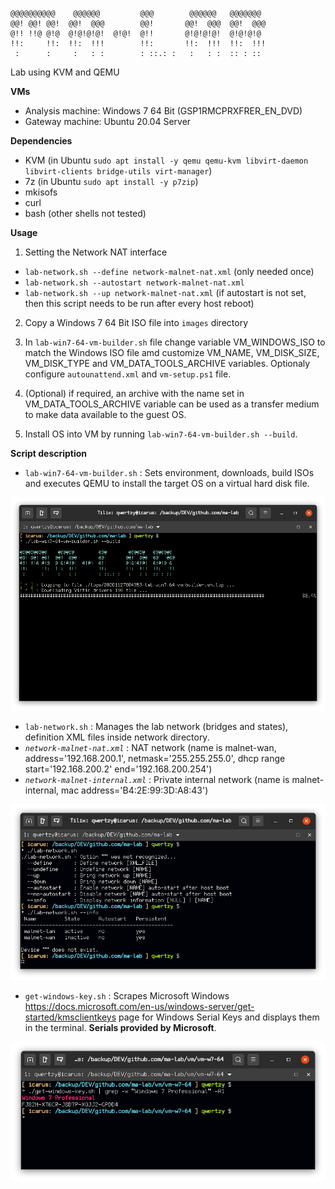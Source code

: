 ```
@@@@@@@@@@    @@@@@@         @@@        @@@@@@   @@@@@@@ 
@@! @@! @@!  @@!  @@@        @@!       @@!  @@@  @@!  @@@
@!! !!@ @!@  @!@!@!@!  @!@!  @!!       @!@!@!@!  @!@!@!@ 
!!:     !!:  !!:  !!!        !!:       !!:  !!!  !!:  !!!
 :      :     :   : :        : ::.: :   :   : :  :: : :: 
```
Lab using KVM and QEMU

**VMs**
- Analysis machine: Windows 7 64 Bit (GSP1RMCPRXFRER_EN_DVD)
- Gateway machine: Ubuntu 20.04 Server

**Dependencies**
- KVM (in Ubuntu `sudo apt install -y qemu qemu-kvm libvirt-daemon libvirt-clients bridge-utils virt-manager`)
- 7z (in Ubuntu `sudo apt install -y p7zip`) 
- mkisofs
- curl
- bash (other shells not tested)

**Usage**
1. Setting the Network NAT interface
- `lab-network.sh --define network-malnet-nat.xml` (only needed once)
- `lab-network.sh --autostart network-malnet-nat.xml`
- `lab-network.sh --up network-malnet-nat.xml` (if autostart is not set, then this script needs to be run after every host reboot)

2. Copy a Windows 7 64 Bit ISO file into `images` directory

3. In `lab-win7-64-vm-builder.sh` file change variable VM_WINDOWS_ISO to match the Windows ISO file amd customize VM_NAME, VM_DISK_SIZE, VM_DISK_TYPE and VM_DATA_TOOLS_ARCHIVE variables. Optionaly configure `autounattend.xml` and `vm-setup.ps1` file.

4. (Optional) if required, an archive with the name set in VM_DATA_TOOLS_ARCHIVE variable can be used as a transfer medium to make data available to the guest OS.

5. Install OS into VM by running `lab-win7-64-vm-builder.sh --build`.

**Script description**
- `lab-win7-64-vm-builder.sh` : Sets environment, downloads, build ISOs and executes QEMU to install the target OS on a virtual hard disk file.

![](./screenshots/lab-win7-64-vm-builder.png)

- `lab-network.sh` : Manages the lab network (bridges and states), definition XML files inside network directory. 
- *`network-malnet-nat.xml`* : NAT network (name is malnet-wan, address='192.168.200.1', netmask='255.255.255.0', dhcp range start='192.168.200.2' end='192.168.200.254')
- *`network-malnet-internal.xml`* : Private internal network (name is malnet-internal, mac address='B4:2E:99:3D:A8:43')

![](./screenshots/lab-network.png)

- `get-windows-key.sh` : Scrapes Microsoft Windows https://docs.microsoft.com/en-us/windows-server/get-started/kmsclientkeys page for Windows Serial Keys and displays them in the terminal. **Serials provided by Microsoft**.

![](./screenshots/get-windows-key.png)
